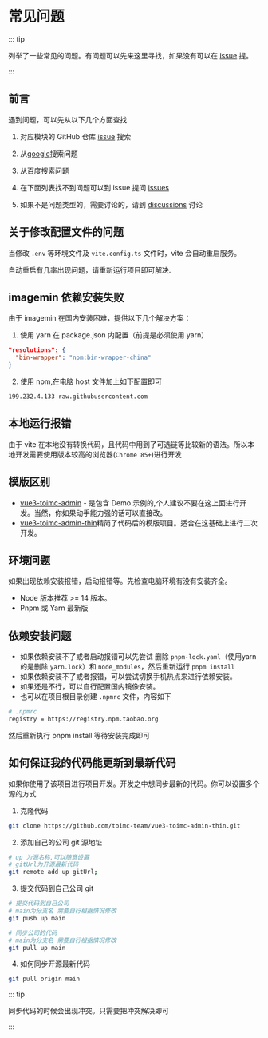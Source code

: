 # 常见问题


::: tip

列举了一些常见的问题。有问题可以先来这里寻找，如果没有可以在 [issue](https://github.com/toimc-team/vue3-toimc-admin/issues) 提。

:::




## 前言

遇到问题，可以先从以下几个方面查找

1. 对应模块的 GitHub 仓库 [issue](https://github.com/toimc-team/vue3-toimc-admin/issues) 搜索

2. 从[google](https://www.google.com/)搜索问题

3. 从[百度](https://www.xn--wxtr44c.com/)搜索问题

4. 在下面列表找不到问题可以到 issue 提问 [issues](https://github.com/toimc-team/vue3-toimc-admin/issues)

5. 如果不是问题类型的，需要讨论的，请到 [discussions](https://github.com/toimc-team/vue3-toimc-admin/discussions) 讨论

   

## 关于修改配置文件的问题

当修改 `.env` 等环境文件及 `vite.config.ts` 文件时，vite 会自动重启服务。

自动重启有几率出现问题，请重新运行项目即可解决.

## imagemin 依赖安装失败

由于 imagemin 在国内安装困难，提供以下几个解决方案：

1. 使用 yarn 在 package.json 内配置（前提是必须使用 yarn）

```json
"resolutions": {
  "bin-wrapper": "npm:bin-wrapper-china"
}
```

2. 使用 npm,在电脑 host 文件加上如下配置即可

```sh
199.232.4.133 raw.githubusercontent.com
```



## 本地运行报错

由于 vite 在本地没有转换代码，且代码中用到了可选链等比较新的语法。所以本地开发需要使用版本较高的浏览器(`Chrome 85+`)进行开发



## 模版区别

- [ vue3-toimc-admin](https://github.com/toimc-team/vue3-toimc-admin) - 是包含 Demo 示例的,个人建议不要在这上面进行开发。当然，你如果动手能力强的话可以直接改。
- [vue3-toimc-admin-thin](https://github.com/toimc-team/vue3-toimc-admin-thin)精简了代码后的模版项目。适合在这基础上进行二次开发。



## 环境问题

如果出现依赖安装报错，启动报错等。先检查电脑环境有没有安装齐全。

- Node 版本推荐 >= 14 版本。
- Pnpm 或 Yarn 最新版



## 依赖安装问题

- 如果依赖安装不了或者启动报错可以先尝试 删除 `pnpm-lock.yaml`（使用yarn的是删除 `yarn.lock`）和 `node_modules`，然后重新运行 `pnpm install`
- 如果依赖安装不了或者报错，可以尝试切换手机热点来进行依赖安装。
- 如果还是不行，可以自行配置国内镜像安装。
- 也可以在项目根目录创建 `.npmrc` 文件，内容如下

```sh
# .npmrc
registry = https://registry.npm.taobao.org
```

然后重新执行 pnpm install 等待安装完成即可

## 如何保证我的代码能更新到最新代码

如果你使用了该项目进行项目开发。开发之中想同步最新的代码。你可以设置多个源的方式

1. 克隆代码

```sh
git clone https://github.com/toimc-team/vue3-toimc-admin-thin.git
```

2. 添加自己的公司 git 源地址

```sh
# up 为源名称,可以随意设置
# gitUrl为开源最新代码
git remote add up gitUrl;
```

3. 提交代码到自己公司 git

```sh
# 提交代码到自己公司
# main为分支名 需要自行根据情况修改
git push up main

# 同步公司的代码
# main为分支名 需要自行根据情况修改
git pull up main
```

4. 如何同步开源最新代码

```sh
git pull origin main
```

::: tip

同步代码的时候会出现冲突。只需要把冲突解决即可

:::

